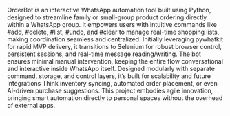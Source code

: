 OrderBot is an interactive WhatsApp automation tool built using Python, designed to streamline family or small-group product ordering directly within a WhatsApp group.
It empowers users with intuitive commands like #add, #delete, #list, #undo, and #clear to manage real-time shopping lists, making coordination seamless and centralized. 
Initially leveraging pywhatkit for rapid MVP delivery, it transitions to Selenium for robust browser control, persistent sessions, and real-time message reading/writing. 
The bot ensures minimal manual intervention, keeping the entire flow conversational and interactive inside WhatsApp itself. Designed modularly with separate command, storage, and control layers, it’s built for scalability and future integrations 
Think inventory syncing, automated order placement, or even AI-driven purchase suggestions. 
This project embodies agile innovation, bringing smart automation directly to personal spaces without the overhead of external apps.
